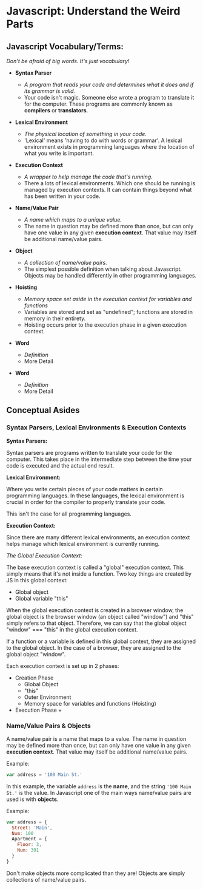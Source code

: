 # Javascript: Understand the Weird Parts

## Javascript Vocabulary/Terms:

*Don't be afraid of big words. It's just vocabulary!*

+ **Syntax Parser**
  - *A program that reads your code and determines what it does and if its
  grammar is valid.*
  - Your code isn't magic. Someone else wrote a program to translate it for the
  computer. These programs are commonly known as **compilers** or **translators**.

+ **Lexical Environment**
  - *The physical location of something in your code.*
  - 'Lexical' means 'having to do with words or grammar'. A lexical environment
  exists in programming languages where the location of what you write is important.

+ **Execution Context**
  - *A wrapper to help manage the code that's running.*
  - There a lots of lexical environments. Which one should be running is managed
  by execution contexts. It can contain things beyond what has been written in
  your code.

+ **Name/Value Pair**
  - *A name which maps to a unique value.*
  - The name in question may be defined more than once, but can only have one value
  in any given **execution context**. That value may itself be additional name/value pairs.

+ **Object**
  - *A collection of name/value pairs.*
  - The simplest possible definition when talking about Javascript. Objects may be
  handled differently in other programming languages.

+ **Hoisting**
  - *Memory space set aside in the execution context for variables and functions*
  - Variables are stored and set as "undefined"; functions are stored in memory in their entirety.
  - Hoisting occurs prior to the execution phase in a given execution context.

+ **Word**
  - *Definition*
  - More Detail

+ **Word**
  - *Definition*
  - More Detail

## Conceptual Asides

### Syntax Parsers, Lexical Environments & Execution Contexts

**Syntax Parsers:**

Syntax parsers are programs written to translate your code for the computer. This
takes place in the intermediate step between the time your code is executed and the
actual end result.

**Lexical Environment:**

Where you write certain pieces of your code matters in certain programming languages. In these languages, the lexical environment is crucial in
order for the compiler to properly translate your code.

This isn't the case for all programming languages.

**Execution Context:**

Since there are many different lexical environments, an execution context helps
manage which lexical environment is currently running.

*The Global Execution Context:*

The base execution context is called a "global" execution context. This simply means
that it's not inside a function. Two key things are created by JS in this global
context:

  + Global object
  + Global variable "this"

When the global execution context is created in a browser window, the global
object is the browser window (an object called "window") and "this" simply refers
to that object. Therefore, we can say that the global object "window" === "this"
in the global execution context.

If a function or a variable is defined in this global context, they are assigned
to the global object. In the case of a browser, they are assigned to the global
object "window".

Each execution context is set up in 2 phases:

  + Creation Phase
    + Global Object
    + "this"
    + Outer Environment
    + Memory space for variables and functions (Hoisting)
  + Execution Phase
    +

### Name/Value Pairs & Objects

A name/value pair is a name that maps to a value. The name in question may be defined
more than once, but can only have one value in any given **execution context**.
That value may itself be additional name/value pairs.

Example:

```javascript
var address = '100 Main St.'
```

In this example, the variable `address` is the **name**, and the string `'100 Main St.'`
is the value. In Javascript one of the main ways name/value pairs are used is with
**objects**.

Example:

```javascript
var address = {
  Street: 'Main',
  Num: 100
  Apartment = {
    Floor: 3,
    Num: 301
  }
}
```
Don't make objects more complicated than they are! Objects are simply collections
of name/value pairs.
